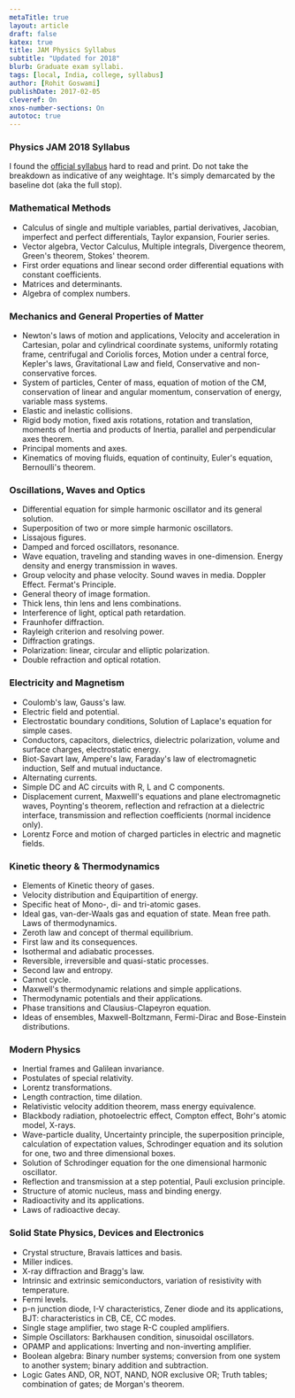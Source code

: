 ```yaml
---
metaTitle: true
layout: article
draft: false
katex: true
title: JAM Physics Syllabus
subtitle: "Updated for 2018"
blurb: Graduate exam syllabi.
tags: [local, India, college, syllabus]
author: [Rohit Goswami]
publishDate: 2017-02-05
cleveref: On
xnos-number-sections: On
autotoc: true
---
```


### Physics JAM 2018 Syllabus

I found the [official syllabus](http://jam.iitb.ac.in/ph_syl.html) hard to read and print. Do not take the breakdown as indicative of any weightage. It's simply demarcated by the baseline dot (aka the full stop).

### Mathematical Methods

- Calculus of single and multiple variables, partial derivatives, Jacobian, imperfect and perfect differentials, Taylor expansion, Fourier series.
- Vector algebra, Vector Calculus, Multiple integrals, Divergence theorem, Green's theorem, Stokes' theorem.
- First order equations and linear second order differential equations with constant coefficients.
- Matrices and determinants.
- Algebra of complex numbers.

### Mechanics and General Properties of Matter

- Newton's laws of motion and applications, Velocity and acceleration in Cartesian, polar and cylindrical coordinate systems, uniformly rotating frame, centrifugal and Coriolis forces, Motion under a central force, Kepler's laws, Gravitational Law and field, Conservative and non-conservative forces.
- System of particles, Center of mass, equation of motion of the CM, conservation of linear and angular momentum, conservation of energy, variable mass systems.
- Elastic and inelastic collisions.
- Rigid body motion, fixed axis rotations, rotation and translation, moments of Inertia and products of Inertia, parallel and perpendicular axes theorem.
- Principal moments and axes.
- Kinematics of moving fluids, equation of continuity, Euler's equation, Bernoulli's theorem.

### Oscillations, Waves and Optics

- Differential equation for simple harmonic oscillator and its general solution.
- Superposition of two or more simple harmonic oscillators.
- Lissajous figures.
- Damped and forced oscillators, resonance.
- Wave equation, traveling and standing waves in one-dimension. Energy density and energy transmission in waves.
- Group velocity and phase velocity. Sound waves in media. Doppler Effect. Fermat's Principle.
- General theory of image formation.
- Thick lens, thin lens and lens combinations.
- Interference of light, optical path retardation.
- Fraunhofer diffraction.
- Rayleigh criterion and resolving power.
- Diffraction gratings.
- Polarization: linear, circular and elliptic polarization.
- Double refraction and optical rotation.

### Electricity and Magnetism

- Coulomb's law, Gauss's law.
- Electric field and potential.
- Electrostatic boundary conditions, Solution of Laplace's equation for simple cases.
- Conductors, capacitors, dielectrics, dielectric polarization, volume and surface charges, electrostatic energy.
- Biot-Savart law, Ampere's law, Faraday's law of electromagnetic induction, Self and mutual inductance.
- Alternating currents.
- Simple DC and AC circuits with R, L and C components.
- Displacement current, Maxwelll's equations and plane electromagnetic waves, Poynting's theorem, reflection and refraction at a dielectric interface, transmission and reflection coefficients (normal incidence only).
- Lorentz Force and motion of charged particles in electric and magnetic fields.

### Kinetic theory & Thermodynamics

- Elements of Kinetic theory of gases.
- Velocity distribution and Equipartition of energy.
- Specific heat of Mono-, di- and tri-atomic gases.
- Ideal gas, van-der-Waals gas and equation of state. Mean free path. Laws of thermodynamics.
- Zeroth law and concept of thermal equilibrium.
- First law and its consequences.
- Isothermal and adiabatic processes.
- Reversible, irreversible and quasi-static processes.
- Second law and entropy.
- Carnot cycle.
- Maxwell's thermodynamic relations and simple applications.
- Thermodynamic potentials and their applications.
- Phase transitions and Clausius-Clapeyron equation.
- Ideas of ensembles, Maxwell-Boltzmann, Fermi-Dirac and Bose-Einstein distributions.

### Modern Physics

- Inertial frames and Galilean invariance.
- Postulates of special relativity.
- Lorentz transformations.
- Length contraction, time dilation.
- Relativistic velocity addition theorem, mass energy equivalence.
- Blackbody radiation, photoelectric effect, Compton effect, Bohr's atomic model, X-rays.
- Wave-particle duality, Uncertainty principle, the superposition principle, calculation of expectation values, Schrodinger equation and its solution for one, two and three dimensional boxes.
- Solution of Schrodinger equation for the one dimensional harmonic oscillator.
- Reflection and transmission at a step potential, Pauli exclusion principle.
- Structure of atomic nucleus, mass and binding energy.
- Radioactivity and its applications.
- Laws of radioactive decay.

### Solid State Physics, Devices and Electronics

- Crystal structure, Bravais lattices and basis.
- Miller indices.
- X-ray diffraction and Bragg's law.
- Intrinsic and extrinsic semiconductors, variation of resistivity with temperature.
- Fermi levels.
- p-n junction diode, I-V characteristics, Zener diode and its applications, BJT: characteristics in CB, CE, CC modes.
- Single stage amplifier, two stage R-C coupled amplifiers.
- Simple Oscillators: Barkhausen condition, sinusoidal oscillators.
- OPAMP and applications: Inverting and non-inverting amplifier.
- Boolean algebra: Binary number systems; conversion from one system to another system; binary addition and subtraction.
- Logic Gates AND, OR, NOT, NAND, NOR exclusive OR; Truth tables; combination of gates; de Morgan's theorem.
